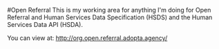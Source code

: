 #Open Referral
This is my working area for anything I'm doing for Open Referral and Human Services Data Specification (HSDS) and the Human Services Data API (HSDA).

You can view at: http://org.open.referral.adopta.agency/
